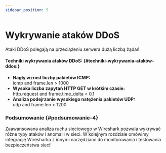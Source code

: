 ```yaml
---
sidebar_position: 5
---
```


# Wykrywanie ataków DDoS

Ataki DDoS polegają na przeciążeniu serwera dużą liczbą żądań.

#### **Techniki wykrywania ataków DDoS:** {#techniki-wykrywania-ataków-ddos:}

* **Nagły wzrost liczby pakietów ICMP:**  
  icmp and frame.len \> 1000  
* **Wysoka liczba zapytań HTTP GET w krótkim czasie:**  
  http.request and frame.time\_delta \< 0.1  
* **Analiza podejrzanie wysokiego natężenia pakietów UDP:**  
  udp and frame.len \> 1200

### **Podsumowanie** {#podsumowanie-4}

Zaawansowana analiza ruchu sieciowego w Wireshark pozwala wykrywać różne typy ataków i anomalii w sieci. W kolejnym rozdziale omówimy integrację Wiresharka z innymi narzędziami do monitorowania i testowania bezpieczeństwa sieci\!